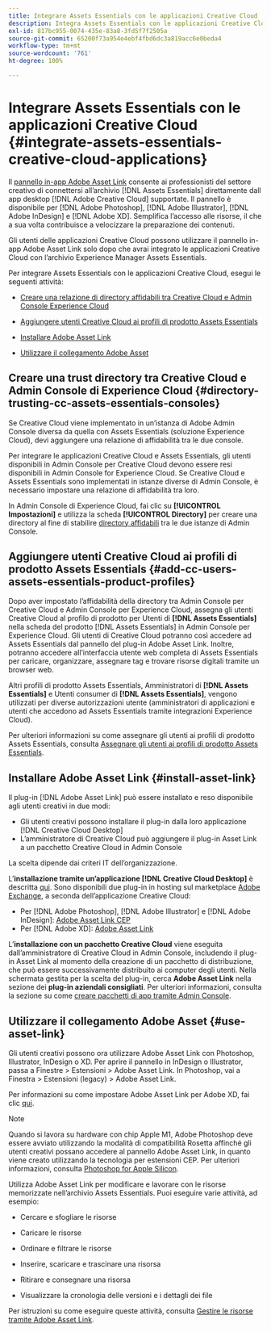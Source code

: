 ```yaml
---
title: Integrare Assets Essentials con le applicazioni Creative Cloud
description: Integra Assets Essentials con le applicazioni Creative Cloud in modo da poter usare il pannello in-app Adobe Asset Link per la connessione all’archivio  [!DNL Assets Essentials]  direttamente dalle applicazioni desktop  [!DNL Adobe Creative Cloud]  supportate.
exl-id: 817bc955-0074-435e-83a8-3fd5f7f2505a
source-git-commit: 65200f73a954e4ebf4fbd6dc3a819acc6e0beda4
workflow-type: tm+mt
source-wordcount: '761'
ht-degree: 100%

---
```


# Integrare Assets Essentials con le applicazioni Creative Cloud {#integrate-assets-essentials-creative-cloud-applications}

Il [pannello in-app Adobe Asset Link](https://www.adobe.com/it/creativecloud/business/enterprise/adobe-asset-link.html) consente ai professionisti del settore creativo di connettersi all’archivio [!DNL Assets Essentials] direttamente dall app desktop [!DNL Adobe Creative Cloud] supportate. Il pannello è disponibile per [!DNL Adobe Photoshop], [!DNL Adobe Illustrator], [!DNL Adobe InDesign] e [!DNL Adobe XD]. Semplifica l’accesso alle risorse, il che a sua volta contribuisce a velocizzare la preparazione dei contenuti.

Gli utenti delle applicazioni Creative Cloud possono utilizzare il pannello in-app Adobe Asset Link solo dopo che avrai integrato le applicazioni Creative Cloud con l’archivio Experience Manager Assets Essentials.

Per integrare Assets Essentials con le applicazioni Creative Cloud, esegui le seguenti attività:

* [Creare una relazione di directory affidabili tra Creative Cloud e Admin Console Experience Cloud](#directory-trusting-cc-assets-essentials-consoles)

* [Aggiungere utenti Creative Cloud ai profili di prodotto Assets Essentials](#add-cc-users-assets-essentials-product-profiles)

* [Installare Adobe Asset Link](#install-asset-link)

* [Utilizzare il collegamento Adobe Asset](#use-asset-link)

## Creare una trust directory tra Creative Cloud e Admin Console di Experience Cloud {#directory-trusting-cc-assets-essentials-consoles}

Se Creative Cloud viene implementato in un’istanza di Adobe Admin Console diversa da quella con Assets Essentials (soluzione Experience Cloud), devi aggiungere una relazione di affidabilità tra le due console.

Per integrare le applicazioni Creative Cloud e Assets Essentials, gli utenti disponibili in Admin Console per Creative Cloud devono essere resi disponibili in Admin Console for Experience Cloud. Se Creative Cloud e Assets Essentials sono implementati in istanze diverse di Admin Console, è necessario impostare una relazione di affidabilità tra loro.

In Admin Console di Experience Cloud, fai clic su **[!UICONTROL Impostazioni]** e utilizza la scheda **[!UICONTROL Directory]** per creare una directory al fine di stabilire [directory affidabili](https://helpx.adobe.com/it/enterprise/using/set-up-identity.html#directory-trusting) tra le due istanze di Admin Console.

## Aggiungere utenti Creative Cloud ai profili di prodotto Assets Essentials {#add-cc-users-assets-essentials-product-profiles}

Dopo aver impostato l’affidabilità della directory tra Admin Console per Creative Cloud e Admin Console per Experience Cloud, assegna gli utenti Creative Cloud al profilo di prodotto per Utenti di **[!DNL Assets Essentials]** nella scheda del prodotto [!DNL Assets Essentials] in Admin Console per Experience Cloud. Gli utenti di Creative Cloud potranno così accedere ad Assets Essentials dal pannello del plug-in Adobe Asset Link. Inoltre, potranno accedere all’interfaccia utente web completa di Assets Essentials per caricare, organizzare, assegnare tag e trovare risorse digitali tramite un browser web.

Altri profili di prodotto Assets Essentials, Amministratori di **[!DNL Assets Essentials]** e Utenti consumer di **[!DNL Assets Essentials]**, vengono utilizzati per diverse autorizzazioni utente (amministratori di applicazioni e utenti che accedono ad Assets Essentials tramite integrazioni Experience Cloud).

Per ulteriori informazioni su come assegnare gli utenti ai profili di prodotto Assets Essentials, consulta [Assegnare gli utenti ai profili di prodotto Assets Essentials](deploy-administer.md#add-users-to-product-profiles).

## Installare Adobe Asset Link {#install-asset-link}

Il plug-in [!DNL Adobe Asset Link] può essere installato e reso disponibile agli utenti creativi in due modi:

* Gli utenti creativi possono installare il plug-in dalla loro applicazione [!DNL Creative Cloud Desktop]
* L’amministratore di Creative Cloud può aggiungere il plug-in Asset Link a un pacchetto Creative Cloud in Admin Console

La scelta dipende dai criteri IT dell’organizzazione.

L’**installazione tramite un’applicazione [!DNL Creative Cloud Desktop]** è descritta [qui](https://helpx.adobe.com/it/creative-cloud/kb/installingextensionsandaddons.html). Sono disponibili due plug-in in hosting sul marketplace [Adobe Exchange](https://exchange.adobe.com/), a seconda dell’applicazione Creative Cloud:

* Per [!DNL Adobe Photoshop], [!DNL Adobe Illustrator] e [!DNL Adobe InDesign]: [Adobe Asset Link CEP](https://exchange.adobe.com/creativecloud.details.106875.adobe-asset-link-cep.html)
* Per [!DNL Adobe XD]: [Adobe Asset Link](https://exchange.adobe.com/creativecloud/plugindetails.html/app/cc/61d229b9)

L’**installazione con un pacchetto Creative Cloud** viene eseguita dall’amministratore di Creative Cloud in Admin Console, includendo il plug-in Asset Link al momento della creazione di un pacchetto di distribuzione, che può essere successivamente distribuito ai computer degli utenti. Nella schermata gestita per la scelta del plug-in, cerca **Adobe Asset Link** nella sezione dei **plug-in aziendali consigliati**. Per ulteriori informazioni, consulta la sezione su come [creare pacchetti di app tramite Admin Console](https://helpx.adobe.com/it/enterprise/using/package-apps-admin-console.html).

## Utilizzare il collegamento Adobe Asset {#use-asset-link}

Gli utenti creativi possono ora utilizzare Adobe Asset Link con Photoshop, Illustrator, InDesign o XD. Per aprire il pannello in InDesign o Illustrator, passa a Finestre > Estensioni > Adobe Asset Link. In Photoshop, vai a Finestra > Estensioni (legacy) > Adobe Asset Link.

Per informazioni su come impostare Adobe Asset Link per Adobe XD, fai clic [qui](https://helpx.adobe.com/it/enterprise/using/adobe-asset-link-for-xd.html).

>[!NOTE]
>
>Quando si lavora su hardware con chip Apple M1, Adobe Photoshop deve essere avviato utilizzando la modalità di compatibilità Rosetta affinché gli utenti creativi possano accedere al pannello Adobe Asset Link, in quanto viene creato utilizzando la tecnologia per estensioni CEP. Per ulteriori informazioni, consulta [Photoshop for Apple Silicon](https://helpx.adobe.com/it/photoshop/kb/photoshop-for-apple-silicon.html).


Utilizza Adobe Asset Link per modificare e lavorare con le risorse memorizzate nell’archivio Assets Essentials. Puoi eseguire varie attività, ad esempio:

* Cercare e sfogliare le risorse

* Caricare le risorse

* Ordinare e filtrare le risorse

* Inserire, scaricare e trascinare una risorsa

* Ritirare e consegnare una risorsa

* Visualizzare la cronologia delle versioni e i dettagli dei file

Per istruzioni su come eseguire queste attività, consulta [Gestire le risorse tramite Adobe Asset Link](https://helpx.adobe.com/it/enterprise/using/manage-assets-using-adobe-asset-link.html).
